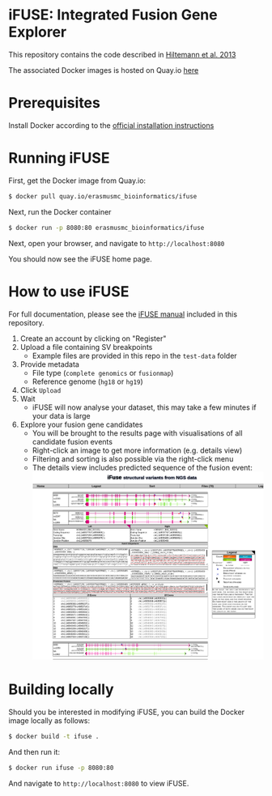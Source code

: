 # iFUSE: Integrated Fusion Gene Explorer

This repository contains the code described in [Hiltemann et al. 2013 ](https://doi.org/10.1093/bioinformatics/btt252)

The associated Docker images is hosted on Quay.io [here](https://quay.io/repository/erasmusmc_bioinformatics/ifuse)

# Prerequisites

Install Docker according to the [official installation instructions](https://docs.docker.com/get-docker/)

# Running iFUSE

First, get the Docker image from Quay.io:

```bash
$ docker pull quay.io/erasmusmc_bioinformatics/ifuse
```

Next, run the Docker container

```bash
$ docker run -p 8080:80 erasmusmc_bioinformatics/ifuse
```

Next, open your browser, and navigate to `http://localhost:8080`

You should now see the iFUSE home page.

# How to use iFUSE

For full documentation, please see the [iFUSE manual](ifuse_manual.pdf) included in this repository.

1. Create an account by clicking on "Register"
2. Upload a file containing SV breakpoints
   - Example files are provided in this repo in the `test-data` folder
3. Provide metadata
   - File type (`complete genomics` or `fusionmap`)
   - Reference genome (`hg18` or `hg19`)
4. Click `Upload`
5. Wait
   - iFUSE will now analyse your dataset, this may take a few minutes if your data is large
6. Explore your fusion gene candidates
   - You will be brought to the results page with visualisations of all candidate fusion events
   - Right-click an image to get more information (e.g. details view)
   - Filtering and sorting is also possible via the right-click menu
   - The details view includes predicted sequence of the fusion event:
     ![Screenshot of the iFUSE interface](screenshot.png)

# Building locally

Should you be interested in modifying iFUSE, you can build the Docker image locally as follows:

```bash
$ docker build -t ifuse .
```

And then run it:

```bash
$ docker run ifuse -p 8080:80
```

And navigate to `http://localhost:8080` to view iFUSE.

